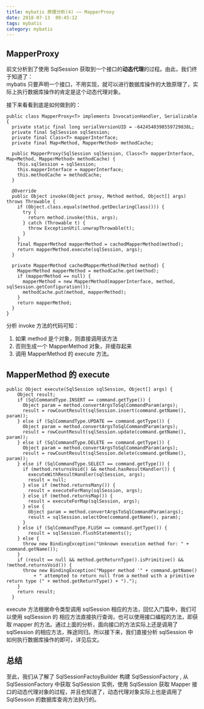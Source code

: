 ```yaml
---
title: mybatis 原理分析(4) —— MapperProxy
date: 2018-07-13  09:45:12
tags: mybatis
category: mybatis
---
```


## MapperProxy 
前文分析到了使用 SqlSession 获取到一个接口的**动态代理**的过程。由此，我们终于知道了：   
mybatis 只要声明一个接口，不用实现，就可以进行数据库操作的大致原理了，实际上执行数据库操作的肯定是这个动态代理对象。

接下来看看到底是如何做到的：

    public class MapperProxy<T> implements InvocationHandler, Serializable {
      private static final long serialVersionUID = -6424540398559729838L;
      private final SqlSession sqlSession;
      private final Class<T> mapperInterface;
      private final Map<Method, MapperMethod> methodCache;

      public MapperProxy(SqlSession sqlSession, Class<T> mapperInterface, Map<Method, MapperMethod> methodCache) {
        this.sqlSession = sqlSession;
        this.mapperInterface = mapperInterface;
        this.methodCache = methodCache;
      }

      @Override
      public Object invoke(Object proxy, Method method, Object[] args) throws Throwable {
        if (Object.class.equals(method.getDeclaringClass())) {
          try {
            return method.invoke(this, args);
          } catch (Throwable t) {
            throw ExceptionUtil.unwrapThrowable(t);
          }
        }
        final MapperMethod mapperMethod = cachedMapperMethod(method);
        return mapperMethod.execute(sqlSession, args);
      }

      private MapperMethod cachedMapperMethod(Method method) {
        MapperMethod mapperMethod = methodCache.get(method);
        if (mapperMethod == null) {
          mapperMethod = new MapperMethod(mapperInterface, method, sqlSession.getConfiguration());
          methodCache.put(method, mapperMethod);
        }
        return mapperMethod;
      }
    }
分析 invoke 方法的代码可知：

1. 如果 method 是个对象，则直接调用该方法
2. 否则生成一个 MapperMethod 对象，并缓存起来
3. 调用 MapperMethod 的 execute 方法。

## MapperMethod 的 execute
    public Object execute(SqlSession sqlSession, Object[] args) {
        Object result;
        if (SqlCommandType.INSERT == command.getType()) {
          Object param = method.convertArgsToSqlCommandParam(args);
          result = rowCountResult(sqlSession.insert(command.getName(), param));
        } else if (SqlCommandType.UPDATE == command.getType()) {
          Object param = method.convertArgsToSqlCommandParam(args);
          result = rowCountResult(sqlSession.update(command.getName(), param));
        } else if (SqlCommandType.DELETE == command.getType()) {
          Object param = method.convertArgsToSqlCommandParam(args);
          result = rowCountResult(sqlSession.delete(command.getName(), param));
        } else if (SqlCommandType.SELECT == command.getType()) {
          if (method.returnsVoid() && method.hasResultHandler()) {
            executeWithResultHandler(sqlSession, args);
            result = null;
          } else if (method.returnsMany()) {
            result = executeForMany(sqlSession, args);
          } else if (method.returnsMap()) {
            result = executeForMap(sqlSession, args);
          } else {
            Object param = method.convertArgsToSqlCommandParam(args);
            result = sqlSession.selectOne(command.getName(), param);
          }
        } else if (SqlCommandType.FLUSH == command.getType()) {
            result = sqlSession.flushStatements();
        } else {
          throw new BindingException("Unknown execution method for: " + command.getName());
        }
        if (result == null && method.getReturnType().isPrimitive() && !method.returnsVoid()) {
          throw new BindingException("Mapper method '" + command.getName() 
              + " attempted to return null from a method with a primitive return type (" + method.getReturnType() + ").");
        }
        return result;
      }
execute 方法根据命令类型调用 sqlSession 相应的方法，回忆入门篇中，我们可以使用 sqlSession 的 相应方法直接执行查询，也可以使用接口编程的方法，即获取 mapper 的方法。通过上面的分析，面向接口的方法实际上还是调用了 sqlSession 的相应方法，殊途同归。所以接下来，我们直接分析 sqlSession 中如何执行数据库操作的即可，详见后文。

## 总结
至此，我们从了解了 SqlSessionFactoyBuilder 构建 SqlSessionFactory , 从 SqlSessionFactory 中获取 SqlSession 实例，使用 SqlSession 获取 Mapper 接口的动态代理对象的过程，并且也知道了，动态代理对象实际上也是调用了 SqlSession 的数据库查询方法执行的。
